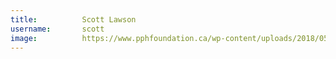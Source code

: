 ```yaml
---
title:          Scott Lawson
username:       scott
image:          https://www.pphfoundation.ca/wp-content/uploads/2018/05/default-avatar-600x600.png
---
```

